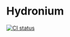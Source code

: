 # Hydronium
[![CI status](https://github.com/ranchordo/Hydronium/actions/workflows/main.yml/badge.svg)](https://github.com/ranchordo/Hydronium/actions/workflows/main.yml)
